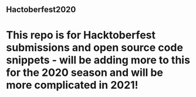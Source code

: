 ## Hactoberfest2020

# This repo is for Hacktoberfest submissions and open source code snippets - will be adding more to this for the 2020 season and will be more complicated in 2021!
